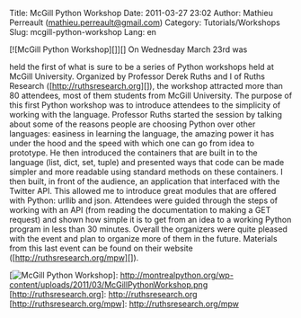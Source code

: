 Title: McGill Python Workshop
Date: 2011-03-27 23:02
Author: Mathieu Perreault (mathieu.perreault@gmail.com)
Category: Tutorials/Workshops
Slug: mcgill-python-workshop
Lang: en

<!--:en-->[![McGill Python Workshop][]][] On Wednesday March 23rd was
held the first of what is sure to be a series of Python workshops held
at McGill University. Organized by Professor Derek Ruths and I of Ruths
Research ([http://ruthsresearch.org][]), the workshop attracted more
than 80 attendees, most of them students from McGill University. The
purpose of this first Python workshop was to introduce attendees to the
simplicity of working with the language. Professor Ruths started the
session by talking about some of the reasons people are choosing Python
over other languages: easiness in learning the language, the amazing
power it has under the hood and the speed with which one can go from
idea to prototype. He then introduced the containers that are built in
to the language (list, dict, set, tuple) and presented ways that code
can be made simpler and more readable using standard methods on these
containers. I then built, in front of the audience, an application that
interfaced with the Twitter API. This allowed me to introduce great
modules that are offered with Python: urllib and json. Attendees were
guided through the steps of working with an API (from reading the
documentation to making a GET request) and shown how simple it is to get
from an idea to a working Python program in less than 30 minutes.
Overall the organizers were quite pleased with the event and plan to
organize more of them in the future. Materials from this last event can
be found on their website ([http://ruthsresearch.org/mpw][]).

  [McGill Python Workshop]: http://montrealpython.org/wp-content/uploads/2011/03/McGillPythonWorkshop-300x186.jpg
    "McGill Python Workshop"
  [![McGill Python Workshop][]]: http://montrealpython.org/wp-content/uploads/2011/03/McGillPythonWorkshop.png
  [http://ruthsresearch.org]: http://ruthsresearch.org
  [http://ruthsresearch.org/mpw]: http://ruthsresearch.org/mpw
